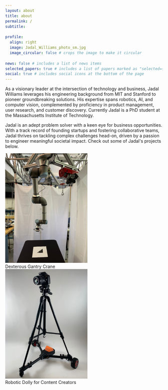 ```yaml
---
layout: about
title: about
permalink: /
subtitle:

profile:
  align: right
  image: Jadal_Williams_photo_sm.jpg
  image_circular: false # crops the image to make it circular

news: false # includes a list of news items
selected_papers: true # includes a list of papers marked as "selected={true}"
social: true # includes social icons at the bottom of the page
---
```


As a visionary leader at the intersection of technology and business, Jadal Williams leverages his engineering background from MIT and Stanford to pioneer groundbreaking solutions. His expertise spans robotics, AI, and computer vision, complemented by proficiency in product management, user research, and customer discovery. Currently Jadal is a PhD student at the Massachusetts Institute of Technology.

Jadal is an adept problem solver with a keen eye for business opportunities. With a track record of founding startups and fostering collaborative teams, Jadal thrives on tackling complex challenges head-on, driven by a passion to engineer meaningful societal impact. Check out some of Jadal's projects below.

<div class="row row-cols-1 row-cols-md-2">
  <div class="col mb-4">
    <a href="/projects">
      <img src="/assets/img/Thesis/hero_shot_robot.jpg" class="img-fluid" style="max-height: 350px; object-fit: cover;" alt="Master's Thesis">
    </a>
    <div class="caption">Dexterous Gantry Crane </div>
  </div>
  <div class="col mb-4">
    <a href="/projects">
      <img src="/assets/img/picza_full.jpeg" class="img-fluid" style="max-height: 350px; object-fit: cover;" alt="Picza">
    </a>
    <div class="caption">Robotic Dolly for Content Creators </div>
  </div>
</div>
